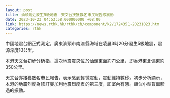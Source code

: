 ```yaml
---
layout: post
title: 汕頭附近發生5級地震　天文台接獲數名市民報告感震動
date: 2023-10-23 04:53:58.000000000 +08:00
link: https://news.rthk.hk/rthk/ch/component/k2/1724351-20231023.htm
categories: rthk
---
```


中國地震台網正式測定，廣東汕頭市南澳縣海域在凌晨3時20分發生5級地震，震源深度10公里。

本港天文台初步分析指，這次地震震央位於汕頭東面約71公里，即香港東北偏東約350公里。

天文台亦接獲數名市民報告，表示感到輕微震動，震動維持數秒。初步分析顯示，本港的地震烈度為修訂麥加利地震烈度表的第三度，即室內有感。類似小型貨車駛過的振動。
